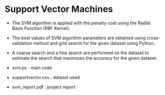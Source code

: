 # Support Vector Machines

- The SVM algorithm is applied with the penalty cost using the Radial Basis Function (RBF Kernel).
- The best values of SVM algorithm parameters are obtained using cross-validation method and grid search for the given dataset using Python.
- A coarse search and a fine search are performed on the dataset to estimate the search that maximizes the accuracy for the given dataset.

- svm.py : main code
- supportvector.csv : dataset used
- svm_report.pdf : project report
